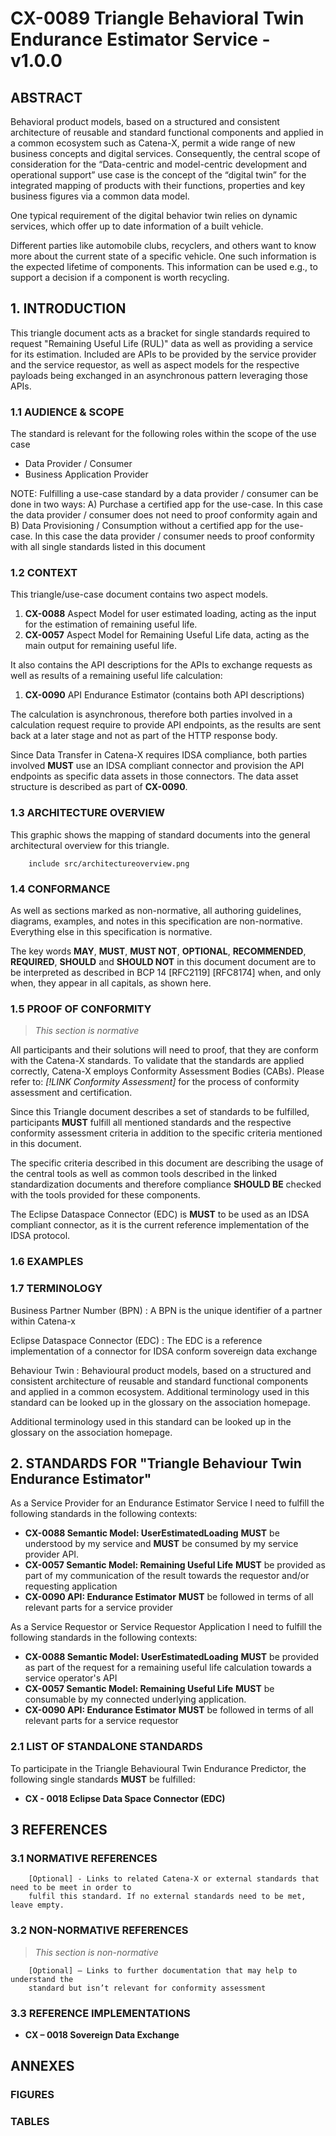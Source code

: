 # CX-0089 Triangle Behavioral Twin Endurance Estimator Service - v1.0.0

## ABSTRACT

Behavioral product models, based on a structured and consistent architecture of reusable and standard functional components and applied in a common ecosystem such as Catena-X, permit a wide range of new business concepts and digital services. Consequently, the central scope of consideration for the “Data-centric and model-centric development and operational support” use case is the concept of the “digital twin” for the integrated mapping of products with their functions, properties and key business figures via a common data model.

One typical requirement of the digital behavior twin relies on dynamic services, which offer up to date information of a built vehicle.

Different parties like automobile clubs, recyclers, and others want to know more about the current state of a specific vehicle. One such information is the expected lifetime of components. This information can be used e.g., to support a decision if a component is worth recycling.

## 1. INTRODUCTION

This triangle document acts as a bracket for single standards required to request "Remaining Useful Life (RUL)" data as well as providing a service for its estimation. Included are APIs to be provided by the service provider and the service requestor, as well as aspect models for the respective payloads being exchanged in an asynchronous pattern leveraging those APIs.

### 1.1 AUDIENCE & SCOPE

The standard is relevant for the following roles within the scope of the use case

- Data Provider / Consumer
- Business Application Provider

NOTE: Fulfilling a use-case standard by a data provider / consumer can be done in two ways: A) Purchase a certified app for the use-case. In this case the data provider / consumer does not need to proof conformity again and B) Data Provisioning / Consumption without a certified app for the use-case. In this case the data provider / consumer needs to proof conformity with all single standards listed in this document

### 1.2 CONTEXT

This triangle/use-case document contains two aspect models.

1. **CX-0088** Aspect Model for user estimated loading, acting as the input for the estimation of remaining useful life.
2. **CX-0057** Aspect Model for Remaining Useful Life data, acting as the main output for remaining useful life.

It also contains the API descriptions for the APIs to exchange requests as well as results of a remaining useful life calculation:

1. **CX-0090** API Endurance Estimator (contains both API descriptions)

The calculation is asynchronous, therefore both parties involved in a calculation request require to provide API endpoints, as the results are sent back at a later stage and not as part of the HTTP response body.

Since Data Transfer in Catena-X requires IDSA compliance, both parties involved **MUST** use an IDSA compliant connector and provision the API endpoints as specific data assets in those connectors. The data asset structure is described as part of **CX-0090**.

### 1.3 ARCHITECTURE OVERVIEW

This graphic shows the mapping of standard documents into the general architectural overview for this triangle.

```text
    include src/architectureoverview.png
```

### 1.4 CONFORMANCE

As well as sections marked as non-normative, all authoring guidelines, diagrams, examples, and notes
in this specification are non-normative. Everything else in this specification is normative.

The key words **MAY**, **MUST**, **MUST NOT**, **OPTIONAL**, **RECOMMENDED**, **REQUIRED**, **SHOULD**
and **SHOULD NOT** in this document document are to be interpreted as described in BCP 14 [RFC2119] [RFC8174]
when, and only when, they appear in all capitals, as shown here.

### 1.5 PROOF OF CONFORMITY

> *This section is normative*

All participants and their solutions will need to proof, that they are conform with the Catena-X standards.
To validate that the standards are applied correctly, Catena-X employs Conformity Assessment Bodies (CABs).
Please refer to: *[!LINK Conformity Assessment]* for the process of conformity assessment and certification.

Since this Triangle document describes a set of standards to be fulfilled, participants **MUST** fulfill all mentioned standards and the respective conformity assessment criteria in addition to the specific criteria mentioned in this document.

The specific criteria described in this document are describing the usage of the central tools as well as common tools described in the linked standardization documents and therefore compliance **SHOULD BE** checked with the tools provided for these components.

The Eclipse Dataspace Connector (EDC) is **MUST** to be used as an IDSA compliant connector, as it is the current reference implementation of the IDSA protocol.

### 1.6 EXAMPLES

### 1.7 TERMINOLOGY

Business Partner Number (BPN)
: A BPN is the unique identifier of a partner within Catena-x

Eclipse Dataspace Connector (EDC)
: The EDC is a reference implementation of a connector for IDSA conform sovereign data exchange

Behaviour Twin
: Behavioural product models, based on a structured and consistent architecture of reusable and standard functional components and applied in a common ecosystem. Additional terminology used in this standard can be looked up in the glossary on the association homepage.

Additional terminology used in this standard can be looked up in the glossary on the association homepage.

## 2. STANDARDS FOR "Triangle Behaviour Twin Endurance Estimator"

As a Service Provider for an Endurance Estimator Service I need to fulfill the following standards in the following contexts:

- **CX-0088 Semantic Model: UserEstimatedLoading** **MUST** be understood by my service and **MUST** be consumed by my service provider API.
- **CX-0057 Semantic Model: Remaining Useful Life** **MUST** be provided as part of my communication of the result towards the requestor and/or requesting application
- **CX-0090 API: Endurance Estimator** **MUST** be followed in terms of all relevant parts for a service provider

As a Service Requestor or Service Requestor Application I need to fulfill the following standards in the following contexts:

- **CX-0088 Semantic Model: UserEstimatedLoading** **MUST** be provided as part of the request for a remaining useful life calculation towards a service operator's API
- **CX-0057 Semantic Model: Remaining Useful Life** **MUST** be consumable by my connected underlying application.
- **CX-0090 API: Endurance Estimator** **MUST** be followed in terms of all relevant parts for a service requestor

### 2.1 LIST OF STANDALONE STANDARDS

To participate in the Triangle Behavioural Twin Endurance Predictor, the following single standards **MUST** be fulfilled:

- **CX - 0018 Eclipse Data Space Connector (EDC)**

## 3 REFERENCES

### 3.1 NORMATIVE REFERENCES

```text
    [Optional] - Links to related Catena-X or external standards that need to be meet in order to
    fulfil this standard. If no external standards need to be met, leave empty.
```

### 3.2 NON-NORMATIVE REFERENCES

> *This section is non-normative*

```text
    [Optional] – Links to further documentation that may help to understand the 
    standard but isn’t relevant for conformity assessment
```

### 3.3 REFERENCE IMPLEMENTATIONS

- **CX – 0018 Sovereign Data Exchange**
  
## ANNEXES

### FIGURES

### TABLES
